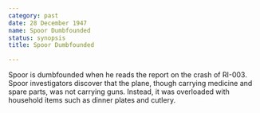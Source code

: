 ```yaml
---
category: past
date: 28 December 1947
name: Spoor Dumbfounded
status: synopsis
title: Spoor Dumbfounded

---
```

Spoor is dumbfounded when he reads the report on
the crash of RI-003. Spoor investigators discover that the plane, though
carrying medicine and spare parts, was not carrying guns. Instead, it
was overloaded with household items such as dinner plates and cutlery.
